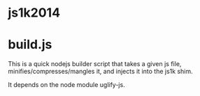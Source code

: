 # js1k2014

# build.js

This is a quick nodejs builder script that takes a given js file, 
minifies/compresses/mangles it, and injects it into the js1k shim.

It depends on the node module uglify-js.
